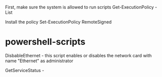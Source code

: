 First, make sure the system is allowed to run scripts
Get-ExecutionPolicy -List

Install the policy
Set-ExecutionPolicy RemoteSigned

# powershell-scripts
DisbableEthernet - this script enables or disables the network card with name "Ethernet" as administrator

GetServiceStatus - 